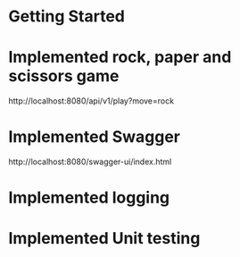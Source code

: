 # Getting Started

# Implemented rock, paper and scissors game

  http://localhost:8080/api/v1/play?move=rock
  
# Implemented Swagger 

   http://localhost:8080/swagger-ui/index.html
   
# Implemented logging 

# Implemented Unit testing 

